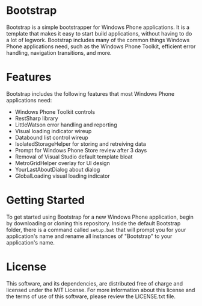 Bootstrap
=========

Bootstrap is a simple bootstrapper for Windows Phone applications. It is a template that makes it easy to start build applications, without having to do a lot of legwork. Bootstrap includes many of the common things Windows Phone applications need, such as the Windows Phone Toolkit, efficient error handling, navigation transitions, and more.


Features
========

Bootstrap includes the following features that most Windows Phone applications need:

* Windows Phone Toolkit controls
* RestSharp library
* LittleWatson error handling and reporting
* Visual loading indicator wireup
* Databound list control wireup
* IsolatedStorageHelper for storing and retreiving data
* Prompt for Windows Phone Store review after 3 days
* Removal of Visual Studio default template bloat
* MetroGridHelper overlay for UI design
* YourLastAboutDialog about dialog
* GlobalLoading visual loading indicator


Getting Started
===============

To get started using Bootstrap for a new Windows Phone application, begin by downloading or cloning this repository. Inside the default Bootstrap folder, there is a command called `setup.bat` that will prompt you for your application's name and rename all instances of "Bootstrap" to your application's name.


License
=======

This software, and its dependencies, are distributed free of charge and licensed under the MIT License. For more information about this license and the terms of use of this software, please review the LICENSE.txt file.
